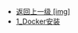 - [返回上一级 [img]](page/后端/持续集成/git/gitea/img/)
- [1_Docker安装](page/后端/持续集成/git/gitea/img/1_Docker安装/)
